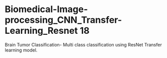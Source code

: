 # Biomedical-Image-processing_CNN_Transfer-Learning_Resnet 18

Brain Tumor Classification- Multi class classification using ResNet Transfer learning model. 
